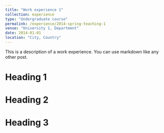 ```yaml
---
title: "Work experience 1"
collection: experience
type: "Undergraduate course"
permalink: /experience/2014-spring-teaching-1
venue: "University 1, Department"
date: 2014-01-01
location: "City, Country"
---
```


This is a description of a work experience. You can use markdown like any other post.

Heading 1
======

Heading 2
======

Heading 3
======